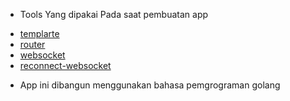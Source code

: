 * Tools Yang dipakai Pada saat pembuatan app
- [templarte]("github.com/CloudyKit/jet/v6")
- [router]("github.com/bmizerany/pat")
- [websocket]("github.com/gorilla/websocket")
- [reconnect-websocket]("github.com/joewalnes/reconnecting-websocket")

* App ini dibangun menggunakan bahasa pemgrograman golang
